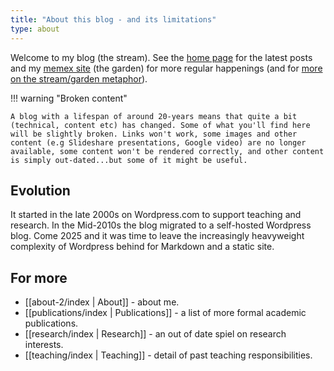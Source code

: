```yaml
---
title: "About this blog - and its limitations"
type: about
---
```


Welcome to my blog (the stream). See the [home page](index.html) for the latest posts and my [memex site](https://djon.es/memex/) (the garden) for more regular happenings (and for [more on the stream/garden metaphor](https://hapgood.us/2015/10/17/the-garden-and-the-stream-a-technopastoral/)).

!!! warning "Broken content"

    A blog with a lifespan of around 20-years means that quite a bit (technical, content etc) has changed. Some of what you'll find here will be slightly broken. Links won't work, some images and other content (e.g Slideshare presentations, Google video) are no longer available, some content won't be rendered correctly, and other content is simply out-dated...but some of it might be useful.

## Evolution

It started in the late 2000s on Wordpress.com to support teaching and research. In the Mid-2010s the blog migrated to a self-hosted Wordpress blog. Come 2025 and it was time to leave the increasingly heavyweight complexity of Wordpress behind for Markdown and a static site. 

## For more

- [[about-2/index | About]] - about me.
- [[publications/index | Publications]] - a list of more formal academic publications.
- [[research/index | Research]] - an out of date spiel on research interests.
- [[teaching/index | Teaching]] - detail of past teaching responsibilities.


